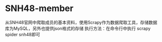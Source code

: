 # SNH48-member
从SNH48官网中爬取成员的基本资料，使用Scrapy作为数据爬取工具，存储数据库为MySQL，另外也提供json格式的存储
执行方法：在命令行中执行 scrapy spider snh48即可
